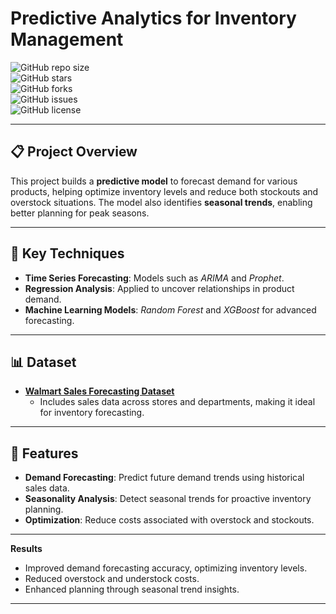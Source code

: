 # **Predictive Analytics for Inventory Management**

![GitHub repo size](https://img.shields.io/github/repo-size/<your-username>/<repository-name>)  
![GitHub stars](https://img.shields.io/github/stars/<your-username>/<repository-name>?style=social)  
![GitHub forks](https://img.shields.io/github/forks/<your-username>/<repository-name>?style=social)  
![GitHub issues](https://img.shields.io/github/issues/<your-username>/<repository-name>)  
![GitHub license](https://img.shields.io/github/license/<your-username>/<repository-name>)  

---

## 📋 **Project Overview**  
This project builds a **predictive model** to forecast demand for various products, helping optimize inventory levels and reduce both stockouts and overstock situations. The model also identifies **seasonal trends**, enabling better planning for peak seasons.  

---

## 🚀 **Key Techniques**  
- **Time Series Forecasting**: Models such as *ARIMA* and *Prophet*.  
- **Regression Analysis**: Applied to uncover relationships in product demand.  
- **Machine Learning Models**: *Random Forest* and *XGBoost* for advanced forecasting.  

---

## 📊 **Dataset**  
- **[Walmart Sales Forecasting Dataset](https://www.kaggle.com/competitions/walmart-recruiting-store-sales-forecasting/data)**  
  - Includes sales data across stores and departments, making it ideal for inventory forecasting.

---

## 🔑 **Features**  
- **Demand Forecasting**: Predict future demand trends using historical sales data.  
- **Seasonality Analysis**: Detect seasonal trends for proactive inventory planning.  
- **Optimization**: Reduce costs associated with overstock and stockouts.

---

**Results**  
- Improved demand forecasting accuracy, optimizing inventory levels.  
- Reduced overstock and understock costs.  
- Enhanced planning through seasonal trend insights.  

---

